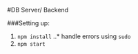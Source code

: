 #DB Server/ Backend

###Setting up:
1. `npm install` 
..* handle errors using `sudo`
2. `npm start`
